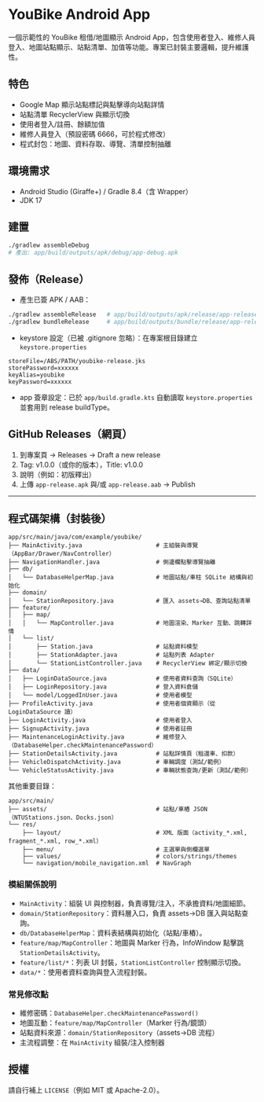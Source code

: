 # YouBike Android App

一個示範性的 YouBike 租借/地圖顯示 Android App，包含使用者登入、維修人員登入、地圖站點顯示、站點清單、加值等功能。專案已封裝主要邏輯，提升維護性。

## 特色
- Google Map 顯示站點標記與點擊導向站點詳情
- 站點清單 RecyclerView 與顯示切換
- 使用者登入/註冊、餘額加值
- 維修人員登入（預設密碼 6666，可於程式修改）
- 程式封包：地圖、資料存取、導覽、清單控制抽離

## 環境需求
- Android Studio (Giraffe+) / Gradle 8.4（含 Wrapper）
- JDK 17

## 建置
```bash
./gradlew assembleDebug
# 產出: app/build/outputs/apk/debug/app-debug.apk
```

## 發佈（Release）
- 產生已簽 APK / AAB：
```bash
./gradlew assembleRelease   # app/build/outputs/apk/release/app-release.apk
./gradlew bundleRelease     # app/build/outputs/bundle/release/app-release.aab
```
- keystore 設定（已被 .gitignore 忽略）：在專案根目錄建立 `keystore.properties`
```
storeFile=/ABS/PATH/youbike-release.jks
storePassword=xxxxxx
keyAlias=youbike
keyPassword=xxxxxx
```
- app 簽章設定：已於 `app/build.gradle.kts` 自動讀取 `keystore.properties` 並套用到 release buildType。

## GitHub Releases（網頁）
1. 到專案頁 → Releases → Draft a new release  
2. Tag: v1.0.0（或你的版本），Title: v1.0.0  
3. 說明（例如：初版釋出）  
4. 上傳 `app-release.apk` 與/或 `app-release.aab` → Publish

---

## 程式碼架構（封裝後）

```
app/src/main/java/com/example/youbike/
├── MainActivity.java                     # 主組裝與導覽（AppBar/Drawer/NavController）
├── NavigationHandler.java                # 側邊欄點擊導覽抽離
├── db/
│   └── DatabaseHelperMap.java            # 地圖站點/車柱 SQLite 結構與初始化
├── domain/
│   └── StationRepository.java            # 匯入 assets→DB、查詢站點清單
├── feature/
│   ├── map/
│   │   └── MapController.java            # 地圖渲染、Marker 互動、跳轉詳情
│   └── list/
│       ├── Station.java                  # 站點資料模型
│       ├── StationAdapter.java           # 站點列表 Adapter
│       └── StationListController.java    # RecyclerView 綁定/顯示切換
├── data/
│   ├── LoginDataSource.java              # 使用者資料查詢（SQLite）
│   ├── LoginRepository.java              # 登入資料倉儲
│   └── model/LoggedInUser.java           # 使用者模型
├── ProfileActivity.java                  # 使用者個資顯示（從 LoginDataSource 讀）
├── LoginActivity.java                    # 使用者登入
├── SignupActivity.java                   # 使用者註冊
├── MaintenanceLoginActivity.java         # 維修登入（DatabaseHelper.checkMaintenancePassword）
├── StationDetailsActivity.java           # 站點詳情頁（租還車、扣款）
├── VehicleDispatchActivity.java          # 車輛調度（測試/範例）
└── VehicleStatusActivity.java            # 車輛狀態查詢/更新（測試/範例）
```

其他重要目錄：
```
app/src/main/
├── assets/                               # 站點/車樁 JSON（NTUStations.json、Docks.json）
└── res/
    ├── layout/                           # XML 版面（activity_*.xml, fragment_*.xml, row_*.xml）
    ├── menu/                             # 主選單與側欄選單
    ├── values/                           # colors/strings/themes
    └── navigation/mobile_navigation.xml  # NavGraph
```

### 模組關係說明
- `MainActivity`：組裝 UI 與控制器，負責導覽/注入，不承擔資料/地圖細節。
- `domain/StationRepository`：資料層入口，負責 assets→DB 匯入與站點查詢。
- `db/DatabaseHelperMap`：資料表結構與初始化（站點/車樁）。
- `feature/map/MapController`：地圖與 Marker 行為，InfoWindow 點擊跳 `StationDetailsActivity`。
- `feature/list/*`：列表 UI 封裝，`StationListController` 控制顯示切換。
- `data/*`：使用者資料查詢與登入流程封裝。

### 常見修改點
- 維修密碼：`DatabaseHelper.checkMaintenancePassword()`
- 地圖互動：`feature/map/MapController`（Marker 行為/鏡頭）
- 站點資料來源：`domain/StationRepository`（assets→DB 流程）
- 主流程調整：在 `MainActivity` 組裝/注入控制器

## 授權
請自行補上 `LICENSE`（例如 MIT 或 Apache-2.0）。
